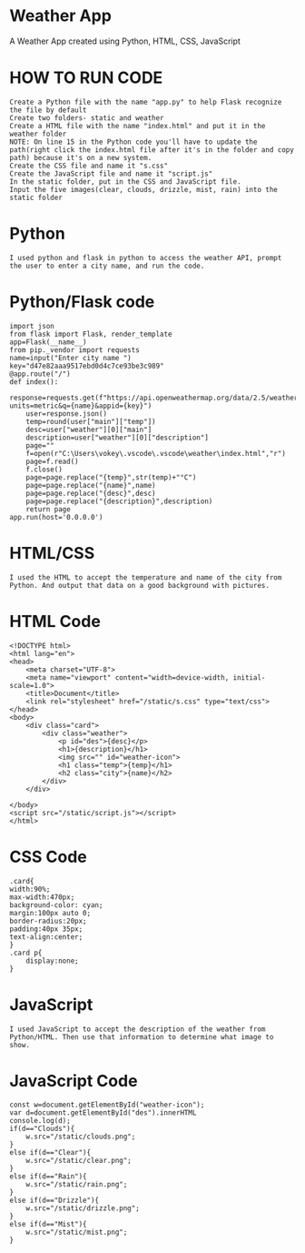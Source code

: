 # Weather App
 A Weather App created using Python, HTML, CSS, JavaScript
# HOW TO RUN CODE
    Create a Python file with the name "app.py" to help Flask recognize the file by default
    Create two folders- static and weather
    Create a HTML file with the name "index.html" and put it in the weather folder
    NOTE: On line 15 in the Python code you'll have to update the path(right click the index.html file after it's in the folder and copy path) because it's on a new system.
    Create the CSS file and name it "s.css"
    Create the JavaScript file and name it "script.js"
    In the static folder, put in the CSS and JavaScript file.
    Input the five images(clear, clouds, drizzle, mist, rain) into the static folder
# Python
    I used python and flask in python to access the weather API, prompt the user to enter a city name, and run the code. 
# Python/Flask code
    import json
    from flask import Flask, render_template
    app=Flask(__name__)
    from pip._vendor import requests
    name=input("Enter city name ")
    key="d47e82aaa9517ebd0d4c7ce93be3c989"
    @app.route("/")
    def index():
        response=requests.get(f"https://api.openweathermap.org/data/2.5/weather?units=metric&q={name}&appid={key}")
        user=response.json()
        temp=round(user["main"]["temp"])
        desc=user["weather"][0]["main"]
        description=user["weather"][0]["description"]
        page=""
        f=open(r"C:\Users\vokey\.vscode\.vscode\weather\index.html","r")
        page=f.read()
        f.close()
        page=page.replace("{temp}",str(temp)+"°C")
        page=page.replace("{name}",name)
        page=page.replace("{desc}",desc)
        page=page.replace("{description}",description)
        return page
    app.run(host='0.0.0.0')
# HTML/CSS
    I used the HTML to accept the temperature and name of the city from Python. And output that data on a good background with pictures.
# HTML Code
    <!DOCTYPE html>
    <html lang="en">
    <head>
        <meta charset="UTF-8">
        <meta name="viewport" content="width=device-width, initial-scale=1.0">
        <title>Document</title>
        <link rel="stylesheet" href="/static/s.css" type="text/css">
    </head>
    <body>
        <div class="card">
            <div class="weather">
                <p id="des">{desc}</p>
                <h1>{description}</h1>
                <img src="" id="weather-icon">
                <h1 class="temp">{temp}</h1>
                <h2 class="city">{name}</h2>
            </div>
        </div>
            
    </body>
    <script src="/static/script.js"></script>
    </html>
# CSS Code
    .card{
    width:90%;
    max-width:470px;
    background-color: cyan;
    margin:100px auto 0;
    border-radius:20px;
    padding:40px 35px;
    text-align:center;
    }
    .card p{
        display:none;
    }
# JavaScript
    I used JavaScript to accept the description of the weather from Python/HTML. Then use that information to determine what image to show. 
# JavaScript Code
    const w=document.getElementById("weather-icon");
    var d=document.getElementById("des").innerHTML
    console.log(d);
    if(d=="Clouds"){
        w.src="/static/clouds.png";
    }
    else if(d=="Clear"){
        w.src="/static/clear.png";
    }
    else if(d=="Rain"){
        w.src="/static/rain.png";
    }
    else if(d=="Drizzle"){
        w.src="/static/drizzle.png";
    }
    else if(d=="Mist"){
        w.src="/static/mist.png";
    }
